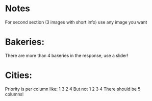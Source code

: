 # Notes
For second section (3 images with short info) use any image you want

# Bakeries:
There are more than 4 bakeries in the response, use a slider!

# Cities:
Priority is per column like:
1 3
2 4
But not
1 2
3 4
There should be 5 columns!